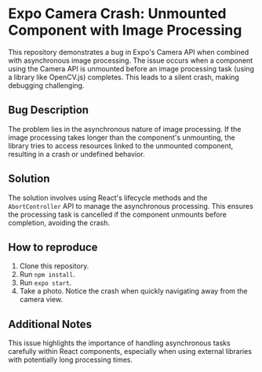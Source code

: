 # Expo Camera Crash: Unmounted Component with Image Processing

This repository demonstrates a bug in Expo's Camera API when combined with asynchronous image processing. The issue occurs when a component using the Camera API is unmounted before an image processing task (using a library like OpenCV.js) completes. This leads to a silent crash, making debugging challenging.

## Bug Description

The problem lies in the asynchronous nature of image processing. If the image processing takes longer than the component's unmounting, the library tries to access resources linked to the unmounted component, resulting in a crash or undefined behavior.

## Solution

The solution involves using React's lifecycle methods and the `AbortController` API to manage the asynchronous processing.  This ensures the processing task is cancelled if the component unmounts before completion, avoiding the crash.

## How to reproduce

1. Clone this repository.
2. Run `npm install`.
3. Run `expo start`.
4. Take a photo.  Notice the crash when quickly navigating away from the camera view.

## Additional Notes

This issue highlights the importance of handling asynchronous tasks carefully within React components, especially when using external libraries with potentially long processing times.